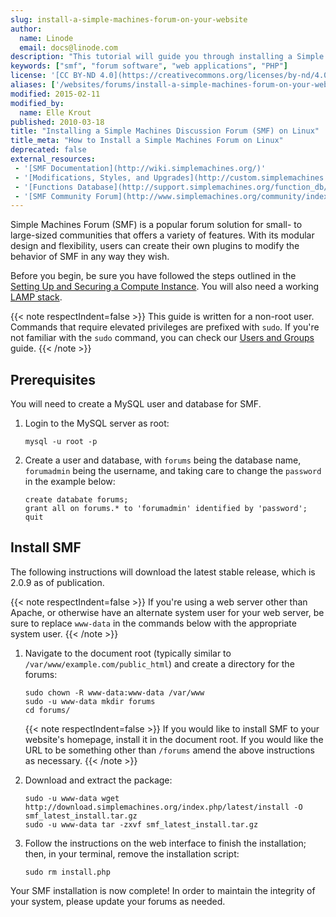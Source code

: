 ```yaml
---
slug: install-a-simple-machines-forum-on-your-website
author:
  name: Linode
  email: docs@linode.com
description: "This tutorial will guide you through installing a Simple Machines Forum a flexible (SMF), a small to mid-sized discussion forum that's easy to customize."
keywords: ["smf", "forum software", "web applications", "PHP"]
license: '[CC BY-ND 4.0](https://creativecommons.org/licenses/by-nd/4.0)'
aliases: ['/websites/forums/install-a-simple-machines-forum-on-your-website/','/websites/forums/discussion-forums-with-smf/','/web-applications/bulletin-boards/smf/']
modified: 2015-02-11
modified_by:
  name: Elle Krout
published: 2010-03-18
title: "Installing a Simple Machines Discussion Forum (SMF) on Linux"
title_meta: "How to Install a Simple Machines Forum on Linux"
deprecated: false
external_resources:
 - '[SMF Documentation](http://wiki.simplemachines.org/)'
 - '[Modifications, Styles, and Upgrades](http://custom.simplemachines.org/)'
 - '[Functions Database](http://support.simplemachines.org/function_db/)'
 - '[SMF Community Forum](http://www.simplemachines.org/community/index.php)'
---
```


Simple Machines Forum (SMF) is a popular forum solution for small- to large-sized communities that offers a variety of features. With its modular design and flexibility, users can create their own plugins to modify the behavior of SMF in any way they wish.

Before you begin, be sure you have followed the steps outlined in the [Setting Up and Securing a Compute Instance](/docs/products/compute/compute-instances/guides/set-up-and-secure/). You will also need a working [LAMP stack](/docs/websites/lamp/).

{{< note respectIndent=false >}}
This guide is written for a non-root user. Commands that require elevated privileges are prefixed with ``sudo``. If you're not familiar with the ``sudo`` command, you can check our [Users and Groups](/docs/guides/linux-users-and-groups/) guide.
{{< /note >}}

## Prerequisites

You will need to create a MySQL user and database for SMF.

1.  Login to the MySQL server as root:

        mysql -u root -p

2.  Create a user and database, with `forums` being the database name, `forumadmin` being the username, and taking care to change the `password` in the example below:

        create databate forums;
        grant all on forums.* to 'forumadmin' identified by 'password';
        quit

## Install SMF

The following instructions will download the latest stable release, which is 2.0.9 as of publication.

{{< note respectIndent=false >}}
If you're using a web server other than Apache, or otherwise have an alternate system user for your web server, be sure to replace `www-data` in the commands below with the appropriate system user.
{{< /note >}}

1.  Navigate to the document root (typically similar to `/var/www/example.com/public_html`) and create a directory for the forums:

        sudo chown -R www-data:www-data /var/www
        sudo -u www-data mkdir forums
        cd forums/

    {{< note respectIndent=false >}}
If you would like to install SMF to your website's homepage, install it in the document root. If you would like the URL to be something other than `/forums` amend the above instructions as necessary.
{{< /note >}}

2.  Download and extract the package:

        sudo -u www-data wget http://download.simplemachines.org/index.php/latest/install -O smf_latest_install.tar.gz
        sudo -u www-data tar -zxvf smf_latest_install.tar.gz

3.  Follow the instructions on the web interface to finish the installation; then, in your terminal, remove the installation script:

        sudo rm install.php

Your SMF installation is now complete! In order to maintain the integrity of your system, please update your forums as needed.
